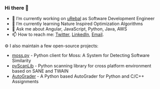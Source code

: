 ### Hi there 👋

- 🔭 I’m currently working on [uRebal](https://urebal.com) as Software Development Engineer
- 🌱 I’m currently learning Nature Inspired Optimization Algorithms
- 💬 Ask me about Angular, JavaScript, Python, Java, AWS
- 📫 How to reach me: [Twitter](https://twitter.com/soachishti), [LinkedIn](https://www.linkedin.com/in/soachishti/), [Email](mailTo:soachishti@outlook.com).

⚙️ I also maintain a few open-source projects:
- [moss.py](https://github.com/soachishti/moss.py) - Python client for Moss: A System for Detecting Software Similarity
- [pyScanLib](https://github.com/soachishti/pyScanLib) - Python scanning library for cross platform environment based on SANE and TWAIN 
- [AutoGrader](https://github.com/bilalzaib/AutoGrader) - A Python based AutoGrader for Python and C/C++ Assignments
